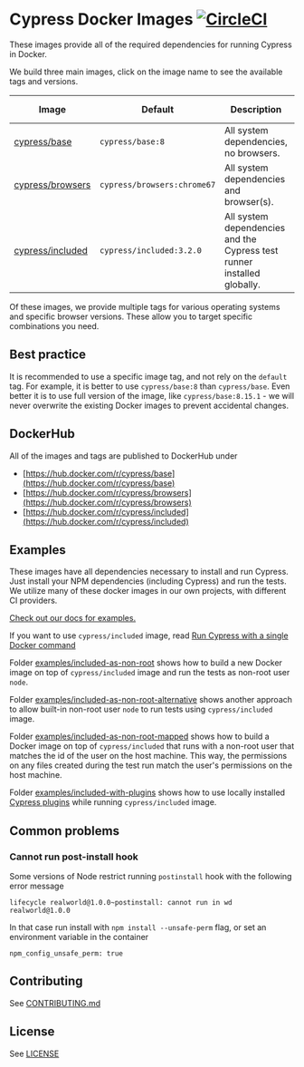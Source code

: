 # Cypress Docker Images [![CircleCI](https://circleci.com/gh/cypress-io/cypress-docker-images/tree/master.svg?style=svg)](https://circleci.com/gh/cypress-io/cypress-docker-images/tree/master)

These images provide all of the required dependencies for running Cypress in Docker.

We build three main images, click on the image name to see the available tags and versions.

Image | Default | Description | Monthly pulls
--- | --- | --- | ---
[cypress/base](base) | `cypress/base:8` | All system dependencies, no browsers. | [![Docker Pulls](https://img.shields.io/docker/pulls/cypress/base.svg?maxAge=604800)](https://hub.docker.com/r/cypress/base/)
[cypress/browsers](browsers) | `cypress/browsers:chrome67` | All system dependencies and browser(s). | [![Docker Pulls](https://img.shields.io/docker/pulls/cypress/browsers.svg?maxAge=604800)](https://hub.docker.com/r/cypress/browsers/)
[cypress/included](included) | `cypress/included:3.2.0` | All system dependencies and the Cypress test runner installed globally. | [![Docker Pulls](https://img.shields.io/docker/pulls/cypress/included.svg?maxAge=604800)](https://hub.docker.com/r/cypress/included/)

Of these images, we provide multiple tags for various operating systems and specific browser versions. These allow you to target specific combinations you need.

## Best practice

It is recommended to use a specific image tag, and not rely on the `default` tag. For example, it is better to use `cypress/base:8` than `cypress/base`. Even better it is to use full version of the image, like `cypress/base:8.15.1` - we will never overwrite the existing Docker images to prevent accidental changes.

## DockerHub

All of the images and tags are published to DockerHub under

- [https://hub.docker.com/r/cypress/base](https://hub.docker.com/r/cypress/base)
- [https://hub.docker.com/r/cypress/browsers](https://hub.docker.com/r/cypress/browsers)
- [https://hub.docker.com/r/cypress/included](https://hub.docker.com/r/cypress/included)

## Examples

These images have all dependencies necessary to install and run Cypress. Just install your NPM dependencies (including Cypress) and run the tests. We utilize many of these docker images in our own projects, with different CI providers.

[Check out our docs for examples.](https://on.cypress.io/docker)

If you want to use `cypress/included` image, read [Run Cypress with a single Docker command](https://www.cypress.io/blog/2019/05/02/run-cypress-with-a-single-docker-command/)

Folder [examples/included-as-non-root](examples/included-as-non-root) shows how to build a new Docker image on top of `cypress/included` image and run the tests as non-root user `node`.

Folder [examples/included-as-non-root-alternative](examples/included-as-non-root-alternative) shows another approach to allow built-in non-root user `node` to run tests using `cypress/included` image.

Folder [examples/included-as-non-root-mapped](examples/included-as-non-root-mapped) shows how to build a Docker image on top of `cypress/included` that runs with a non-root user that matches the id of the user on the host machine. This way, the permissions on any files created during the test run match the user's permissions on the host machine.

Folder [examples/included-with-plugins](examples/included-with-plugins) shows how to use locally installed [Cypress plugins](https://on.cypress.io/plugins) while running `cypress/included` image.

## Common problems

### Cannot run post-install hook

Some versions of Node restrict running `postinstall` hook with the following error message

```text
lifecycle realworld@1.0.0~postinstall: cannot run in wd realworld@1.0.0
```

In that case run install with `npm install --unsafe-perm` flag, or set an environment variable in the container

```
npm_config_unsafe_perm: true
```

## Contributing

See [CONTRIBUTING.md](CONTRIBUTING.md)

## License

See [LICENSE](LICENSE)
